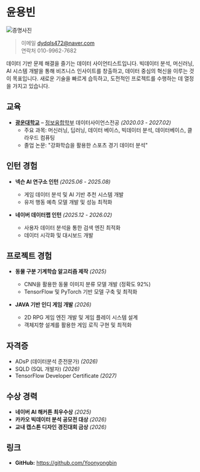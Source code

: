 # **윤용빈**
![증명사진](/oss-practice/증명사진.png)
>이메일 dydqls472@naver.com  
>연락처 010-9962-7682

데이터 기반 문제 해결을 즐기는 데이터 사이언티스트입니다. 빅데이터 분석, 머신러닝, AI 시스템 개발을 통해 비즈니스 인사이트를 창출하고, 데이터 중심의 혁신을 이루는 것이 목표입니다. 새로운 기술을 빠르게 습득하고, 도전적인 프로젝트를 수행하는 데 열정을 가지고 있습니다.

## 교육  
- **[광운대학교](https://www.kw.ac.kr/ko/)** – [정보융합학부](https://ic.kw.ac.kr/main/main.php) 데이터사이언스전공 *(2020.03 - 2027.02)*  
  - 주요 과목: 머신러닝, 딥러닝, 데이터 베이스, 빅데이터 분석, 데이터베이스, 클라우드 컴퓨팅  
  - 졸업 논문: "강화학습을 활용한 스포츠 경기 데이터 분석"  

## 인턴 경험  
- **넥슨 AI 연구소 인턴** *(2025.06 - 2025.08)*  
  - 게임 데이터 분석 및 AI 기반 추천 시스템 개발  
  - 유저 행동 예측 모델 개발 및 성능 최적화  

- **네이버 데이터랩 인턴** *(2025.12 - 2026.02)*  
  - 사용자 데이터 분석을 통한 검색 엔진 최적화  
  - 데이터 시각화 및 대시보드 개발  

## 프로젝트 경험 
- **동물 구분 기계학습 알고리즘 제작** *(2025)*  
  - CNN을 활용한 동물 이미지 분류 모델 개발 (정확도 92%)  
  - TensorFlow 및 PyTorch 기반 모델 구축 및 최적화  

- **JAVA 기반 인디 게임 개발** *(2026)*  
  - 2D RPG 게임 엔진 개발 및 게임 플레이 시스템 설계  
  - 객체지향 설계를 활용한 게임 로직 구현 및 최적화  

## 자격증  
- ADsP (데이터분석 준전문가) *(2026)*  
- SQLD (SQL 개발자) *(2026)*  
- TensorFlow Developer Certificate *(2027)*  

##  수상 경력  
- **네이버 AI 해커톤 최우수상** *(2025)*  
- **카카오 빅데이터 분석 공모전 대상** *(2026)*  
- **교내 캡스톤 디자인 경진대회 금상** *(2026)*  

## 링크  
- **GitHub:** <https://github.com/Yoonyongbin>
